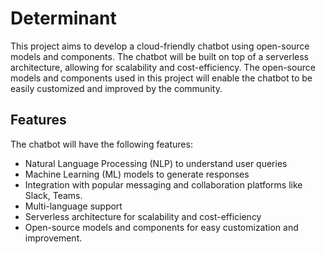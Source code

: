 # Determinant
This project aims to develop a cloud-friendly chatbot using open-source models and components. The chatbot will be built on top of a serverless architecture, allowing for scalability and cost-efficiency. The open-source models and components used in this project will enable the chatbot to be easily customized and improved by the community.

## Features
The chatbot will have the following features:

* Natural Language Processing (NLP) to understand user queries
* Machine Learning (ML) models to generate responses
* Integration with popular messaging and collaboration platforms like Slack, Teams.
* Multi-language support
* Serverless architecture for scalability and cost-efficiency
* Open-source models and components for easy customization and improvement.

